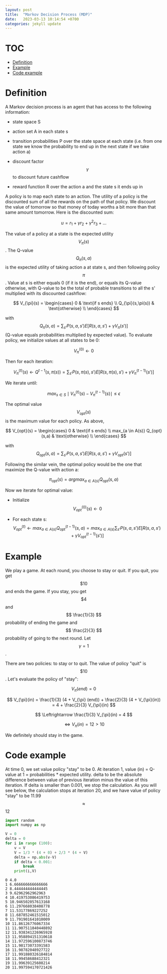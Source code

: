 ```yaml
---
layout: post
title:  "Markov Decision Process (MDP)"
date:   2023-03-13 10:14:54 +0700
categories: jekyll update
---
```


# TOC

- [Definition](#define)
- [Example](#ex)
- [Code example](#code)

# Definition <a name="#define"></a>

A Markov decision process is an agent that has access to the following information:

- state space S

- action set A in each state s

- transition probabilities P over the state space at each state (i.e. from one state we know the probability to end up in the next state if we take action a)

- discount factor $$ \gamma $$ to discount future cashflow

- reward function R over the action a and the state s it ends up in

A policy is to map each state to an action. The utility of a policy is the discounted sum of all the rewards on the path of that policy. We discount the value of tomorrow so that money of today worths a bit more than that same amount tomorrow. Here is the discounted sum:

$$ u = r_1 + \gamma r_2 + \gamma^2 r_3 + ... $$

The value of a policy at a state is the expected utility $$ V_{\pi}(s) $$. The Q-value $$ Q_{\pi} (s,a) $$ is the expected utility of taking action a at state s, and then following policy $$ \pi $$. Value at s is either equals 0 (if it is the end), or equals its Q-value otherwise, with Q-value to be the total of probable transitions to all the s' multiplied with its discounted cashflow:

$$ V_{\pi}(s) =
\begin{cases}
    0 & \text{if s ends} \\
    Q_{\pi}(s,\pi(s)) & \text{otherwise} \\
\end{cases}
$$ 

with $$ Q_{\pi}(s,a)=\sum_{s'} P(s,a,s') E{[R(s,a,s') + \gamma V_{\pi} (s')]} $$ (Q-value equals probabilities multiplied by expected value). To evaluate policy, we initialize values at all states to be 0:

$$ V_{\pi}^{(0)} \leftarrow 0 $$ 

Then for each iteration:

$$ V_{\pi}^{(t)}(s) \leftarrow Q^{t-1}(s,\pi(s)) = \sum_{s'} P(s,\pi(s), s') E {[R(s,\pi(s), s') + \gamma V_{\pi}^{(t-1)} (s')]} $$

We iterate until:

$$ max_{s \in S} \mid V_{\pi}^{(t)} (s) - V_{\pi}^{(t-1)}(s) \mid \leq \epsilon $$

The optimal value $$ V_{opt}(s) $$ is the maximum value for each policy. As above,

$$ V_{opt}(s) =
\begin{cases}
    0 & \text{if s ends} \\
    max_{a \in A(s)} Q_{opt}(s,a) & \text{otherwise} \\
\end{cases}
$$ 

with $$ Q_{opt}(s,a)=\sum_{s'} P(s,a,s') E{[R(s,a,s') + \gamma V_{opt} (s')]} $$

Following the similar vein, the optimal policy would be the one that maximize the Q-value with action a:

$$ \pi_{opt}(s) = arg max_{a \in A(s)} Q_{opt}(s,a) $$

Now we iterate for optimal value:

- Initialize $$ V_{opt}^{(0)}(s) \leftarrow 0 $$

- For each state s: $$ V_{opt}^{(t)} \leftarrow  max_{a \in A(s)} Q_{opt}^{(t-1)} (s,a) =  max_{a \in A(s)} \sum_{s'} P(s,a,s') E{[R(s,a,s') + \gamma V_{opt}^{(t-1)} (s')]} $$

# Example <a name="#ex"></a>

We play a game. At each round, you choose to stay or quit. If you quit, you get $$ \$10 $$ and ends the game. If you stay, you get $$ \$4 $$ and $$ \frac{1}{3} $$ probability of ending the game and $$ \frac{2}{3} $$ probability of going to the next round. Let $$ \gamma = 1 $$.

There are two policies: to stay or to quit. The value of policy "quit" is $$ \$10 $$. Let's evaluate the policy of "stay":

$$ V_{\pi} (end) = 0 $$

$$ V_{\pi}(in) = \frac{1}{3} (4 + V_{\pi} (end)) + \frac{2}{3} (4 + V_{\pi}(in)) = 4 + \frac{2}{3} V_{\pi}(in) $$

$$ \Leftrightarrow \frac{1}{3} V_{\pi}(in) = 4 $$

$$ \Leftrightarrow V_{\pi}(in) = 12 > 10 $$

We definitely should stay in the game.

# Code example <a name="code"></a>

At time 0, we set value policy "stay" to be 0. At iteration 1, value (in) = Q-value at 1 = probabilities * expected utility. delta to be the absolute difference between value of previous iteration minus the value of this iteration. If delta is smaller than 0.001, we stop the calculation. As you will see below, the calculation stops at iteration 20, and we have value of policy "stay" to be 11.99 $$ \approx $$ 12


```python
import random
import numpy as np

V = 0
delta = 0
for i in range (100):
    v = V
    V = 1/3 * (4 + 0) + 2/3 * (4 + V)
    delta = np.abs(v-V)
    if delta < 0.001:
        break
    print(i,V)

```

    0 4.0
    1 6.666666666666666
    2 8.444444444444445
    3 9.62962962962963
    4 10.419753086419753
    5 10.946502057613168
    6 11.297668038408778
    7 11.53177869227252
    8 11.687852461515012
    9 11.791901641010009
    10 11.86126776067334
    11 11.907511840448892
    12 11.938341226965928
    13 11.958894151310618
    14 11.972596100873746
    15 11.98173073391583
    16 11.98782048927722
    17 11.991880326184814
    18 11.99458688412321
    19 11.99639125608214
    20 11.997594170721426

